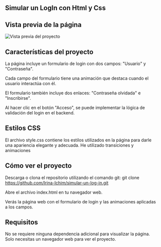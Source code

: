 ## Simular un LogIn con Html y Css

## Vista previa de la página

![Vista previa del proyecto](/Página-LogIn-Html-Css.png)

## Características del proyecto
La página incluye un formulario de login con dos campos: "Usuario" y "Contraseña".

Cada campo del formulario tiene una animación que destaca cuando el usuario interactúa con él.

El formulario también incluye dos enlaces: "Contraseña olvidada" e "Inscribirse".

Al hacer clic en el botón "Acceso", se puede implementar la lógica de validación del login en el backend.

## Estilos CSS

El archivo style.css contiene los estilos utilizados en la página para darle una apariencia elegante y adecuada. He utilizado transiciones y animaciones

## Cómo ver el proyecto

Descarga o clona el repositorio utilizando el comando git:
git clone https://github.com/Irina-Ichim/simular-un-log-in.git

Abre el archivo index.html en tu navegador web.

Verás la página web con el formulario de login y las animaciones aplicadas a los campos.



## Requisitos

No se requiere ninguna dependencia adicional para visualizar la página. Solo necesitas un navegador web para ver el proyecto.
